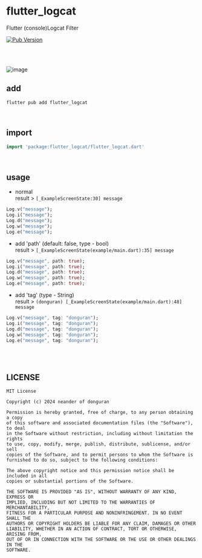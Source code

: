 # flutter_logcat
Flutter (console)Logcat Filter

[![Pub Version](https://img.shields.io/pub/v/flutter_logcat?color=blue)](https://pub.dev/packages/flutter_logcat)

<br/>
<br/>

![image](https://github.com/b3lon9/flutter_logcat/assets/119420119/d5310fff-c4f2-4d9f-b37a-fcb283b814aa)

## add
```shell
flutter pub add flutter_logcat
```
<br/>

## import
```dart
import 'package:flutter_logcat/flutter_logcat.dart'
```
<br/>

## usage

- normal <br/>
result > `[_ExampleScreenState:30] message`
```dart
Log.v("message");
Log.i("message");
Log.d("message");
Log.w("message");
Log.e("message");
```

- add 'path' (default: false, type - bool) <br/>
result > `[_ExampleScreenState(example/main.dart):35] message`
```dart
Log.v("message", path: true);
Log.i("message", path: true);
Log.d("message", path: true);
Log.w("message", path: true);
Log.e("message", path: true);
```

- add 'tag' (type - String) <br/>
result > `(donguran) [_ExampleScreenState(example/main.dart):48] message`
```dart
Log.v("message", tag: "donguran");
Log.i("message", tag: "donguran");
Log.d("message", tag: "donguran");
Log.w("message", tag: "donguran");
Log.e("message", tag: "donguran");
```


<br/>
<br/>

## LICENSE
```text
MIT License

Copyright (c) 2024 neander of donguran

Permission is hereby granted, free of charge, to any person obtaining a copy
of this software and associated documentation files (the "Software"), to deal
in the Software without restriction, including without limitation the rights
to use, copy, modify, merge, publish, distribute, sublicense, and/or sell
copies of the Software, and to permit persons to whom the Software is
furnished to do so, subject to the following conditions:

The above copyright notice and this permission notice shall be included in all
copies or substantial portions of the Software.

THE SOFTWARE IS PROVIDED "AS IS", WITHOUT WARRANTY OF ANY KIND, EXPRESS OR
IMPLIED, INCLUDING BUT NOT LIMITED TO THE WARRANTIES OF MERCHANTABILITY,
FITNESS FOR A PARTICULAR PURPOSE AND NONINFRINGEMENT. IN NO EVENT SHALL THE
AUTHORS OR COPYRIGHT HOLDERS BE LIABLE FOR ANY CLAIM, DAMAGES OR OTHER
LIABILITY, WHETHER IN AN ACTION OF CONTRACT, TORT OR OTHERWISE, ARISING FROM,
OUT OF OR IN CONNECTION WITH THE SOFTWARE OR THE USE OR OTHER DEALINGS IN THE
SOFTWARE.
```
